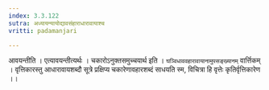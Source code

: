 ```yaml
---
index: 3.3.122
sutra: अध्यायन्यायोद्यावसंहाराधारावायाश्च
vritti: padamanjari

---
```

आवयन्तीति । एत्यावयन्तीत्यर्थः । 
चकारोऽनुक्तसमुच्चयार्थ इति । `घञ्विधाववहारावायानामुपसङ्ख्यानम्` वार्त्तिकम् । वृत्तिकारस्तु आधारावायशब्दौ सूत्रे प्रक्षिप्य चकारेणावहारशब्दं साधयति स्म, विचित्रा हि वृत्तेः कृतिर्वृत्तिकारेण ।।